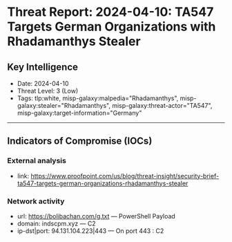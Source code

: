 # Threat Report: 2024-04-10: TA547 Targets German Organizations with Rhadamanthys Stealer


## Key Intelligence
* Date: 2024-04-10
* Threat Level: 3 (Low)
* Tags: tlp:white, misp-galaxy:malpedia="Rhadamanthys", misp-galaxy:stealer="Rhadamanthys", misp-galaxy:threat-actor="TA547", misp-galaxy:target-information="Germany"

---

## Indicators of Compromise (IOCs)
### External analysis
* link: https://www.proofpoint.com/us/blog/threat-insight/security-brief-ta547-targets-german-organizations-rhadamanthys-stealer

### Network activity
* url: https://bolibachan.com/g.txt — PowerShell Payload
* domain: indscpm.xyz — C2
* ip-dst|port: 94.131.104.223|443 — On port 443 : C2
